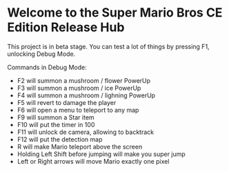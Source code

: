 # Welcome to the Super Mario Bros CE Edition Release Hub

This project is in beta stage. You can test a lot of things by pressing F1, unlocking Debug Mode.

Commands in Debug Mode:

- F2 will summon a mushroom / flower PowerUp
- F3 will summon a mushroom / ice PowerUp
- F4 will summon a mushroom / lighning PowerUp
- F5 will revert to damage the player
- F6 will open a menu to teleport to any map
- F9 will summon a Star item
- F10 will put the timer in 100
- F11 will unlock de camera, allowing to backtrack
- F12 will put the detection map
- R will make Mario teleport above the screen
- Holding Left Shift before jumping will make you super jump
- Left or Right arrows will move Mario exactly one pixel
